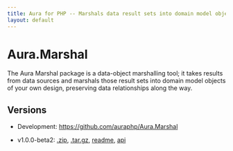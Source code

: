 ```yaml
---
title: Aura for PHP -- Marshals data result sets into domain model objects
layout: default
---
```


Aura.Marshal
============

The Aura Marshal package is a data-object marshalling tool; it takes results from data sources and marshals those result sets into domain model objects of your own design, preserving data relationships along the way.

Versions
--------

- Development: <https://github.com/auraphp/Aura.Marshal>

- v1.0.0-beta2: [.zip](https://github.com/auraphp/Aura.Marshal/zipball/1.0.0-beta2), [.tar.gz](https://github.com/auraphp/Aura.Marshal/tarball/1.0.0-beta2), [readme](version/1.0.0-beta2/), [api](version/1.0.0-beta2/api/)

